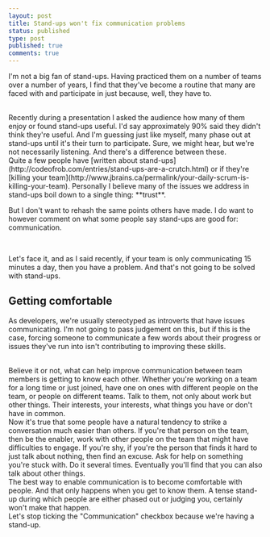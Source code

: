 ```yaml
---
layout: post
title: Stand-ups won't fix communication problems
status: published
type: post
published: true
comments: true
---
```

I'm not a big fan of stand-ups. Having practiced them on a number of teams over a number of years, I find that they've become
a routine that many are faced with and participate in just because, well, they have to. 

<br/>
Recently during a presentation I asked the audience how many of them enjoy or found stand-ups useful. I'd say approximately 90% said they 
didn't think they're useful. And I'm guessing just like myself, many phase out at stand-ups until it's their turn to participate. Sure, we might
hear, but we're not necessarily listening. And there's a difference between these.

<br/>
Quite a few people have [written about stand-ups](http://codeofrob.com/entries/stand-ups-are-a-crutch.html) or if they're [killing your team](http://www.jbrains.ca/permalink/your-daily-scrum-is-killing-your-team).
Personally I believe many of the issues we address in stand-ups boil down to a single thing: **trust**. 

<br/>

But I don't want to rehash the same points others have made. I do want to however comment on what some people say stand-ups are good for: communication.

<br/>

Let's face it, and as I said recently, if your team is only communicating 15 minutes a day, then you have a problem. And that's not going to be solved with stand-ups.


## Getting comfortable 
As developers, we're usually stereotyped as introverts that have issues communicating. I'm not going to pass judgement on this, but if this is the case, forcing someone to communicate a few words about their progress or issues they've run into isn't contributing to improving these skills.

<br/>
Believe it or not, what can help improve communication between team members is getting to know each other. Whether you're working on a team for a long time or just joined, have one on ones with different people on the team, or 
people on different teams. Talk to them, not only about work but other things. Their interests, your interests, what things you have or don't have in common. 

<br/>
Now it's true that some people have a natural tendency to strike a conversation much easier than others. If you're that person on the team, then be the enabler, work with other
people on the team that might have difficulties to engage. If you're shy, if you're the person that finds it hard to just talk about nothing, then find an excuse. Ask for help
on something you're stuck with. Do it several times. Eventually you'll find that you can also talk about other things.

<br/>
The best way to enable communication is to become comfortable with people. And that only happens when you get to know them. A tense stand-up during which
people are either phased out or judging you, certainly won't make that happen. 

<br/>
Let's stop ticking the "Communication" checkbox because we're having a stand-up.

 


